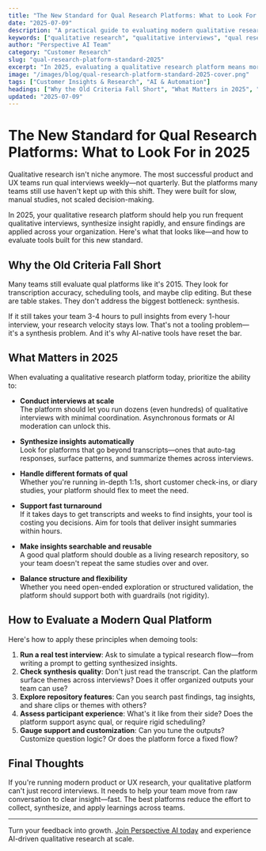 ```yaml
---
title: "The New Standard for Qual Research Platforms: What to Look For in 2025"
date: "2025-07-09"
description: "A practical guide to evaluating modern qualitative research platforms for scale, speed, and synthesis in 2025."
keywords: ["qualitative research", "qualitative interviews", "qual research platform", "qualitative research platform", "AI research tools", "research synthesis", "research repository"]
author: "Perspective AI Team"
category: "Customer Research"
slug: "qual-research-platform-standard-2025"
excerpt: "In 2025, evaluating a qualitative research platform means more than just checking for transcription. This post outlines the core capabilities that matter for scaled, synthesized insight generation."
image: "/images/blog/qual-research-platform-standard-2025-cover.png"
tags: ["Customer Insights & Research", "AI & Automation"]
headings: ["Why the Old Criteria Fall Short", "What Matters in 2025", "How to Evaluate a Modern Qual Platform", "Final Thoughts"]
updated: "2025-07-09"
---
```


# The New Standard for Qual Research Platforms: What to Look For in 2025

Qualitative research isn't niche anymore. The most successful product and UX teams run qual interviews weekly—not quarterly. But the platforms many teams still use haven't kept up with this shift. They were built for slow, manual studies, not scaled decision-making.

In 2025, your qualitative research platform should help you run frequent qualitative interviews, synthesize insight rapidly, and ensure findings are applied across your organization. Here's what that looks like—and how to evaluate tools built for this new standard.

## Why the Old Criteria Fall Short

Many teams still evaluate qual platforms like it's 2015. They look for transcription accuracy, scheduling tools, and maybe clip editing. But these are table stakes. They don't address the biggest bottleneck: synthesis.

If it still takes your team 3-4 hours to pull insights from every 1-hour interview, your research velocity stays low. That's not a tooling problem—it's a synthesis problem. And it's why AI-native tools have reset the bar.

## What Matters in 2025

When evaluating a qualitative research platform today, prioritize the ability to:

- **Conduct interviews at scale**  
  The platform should let you run dozens (even hundreds) of qualitative interviews with minimal coordination. Asynchronous formats or AI moderation can unlock this.

- **Synthesize insights automatically**  
  Look for platforms that go beyond transcripts—ones that auto-tag responses, surface patterns, and summarize themes across interviews.

- **Handle different formats of qual**  
  Whether you're running in-depth 1:1s, short customer check-ins, or diary studies, your platform should flex to meet the need.

- **Support fast turnaround**  
  If it takes days to get transcripts and weeks to find insights, your tool is costing you decisions. Aim for tools that deliver insight summaries within hours.

- **Make insights searchable and reusable**  
  A good qual platform should double as a living research repository, so your team doesn't repeat the same studies over and over.

- **Balance structure and flexibility**  
  Whether you need open-ended exploration or structured validation, the platform should support both with guardrails (not rigidity).

## How to Evaluate a Modern Qual Platform

Here's how to apply these principles when demoing tools:

1. **Run a real test interview**: Ask to simulate a typical research flow—from writing a prompt to getting synthesized insights.
2. **Check synthesis quality**: Don't just read the transcript. Can the platform surface themes across interviews? Does it offer organized outputs your team can use?
3. **Explore repository features**: Can you search past findings, tag insights, and share clips or themes with others?
4. **Assess participant experience**: What's it like from their side? Does the platform support async qual, or require rigid scheduling?
5. **Gauge support and customization**: Can you tune the outputs? Customize question logic? Or does the platform force a fixed flow?

## Final Thoughts

If you're running modern product or UX research, your qualitative platform can't just record interviews. It needs to help your team move from raw conversation to clear insight—fast. The best platforms reduce the effort to collect, synthesize, and apply learnings across teams.

---

Turn your feedback into growth. [Join Perspective AI today](https://getperspective.ai/signup?utm_source=blog&utm_content=qual-research-platform-standard-2025) and experience AI-driven qualitative research at scale. 